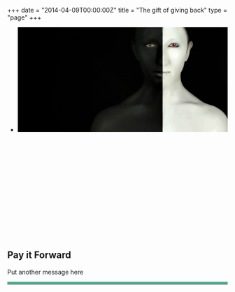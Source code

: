 +++
date = "2014-04-09T00:00:00Z"
title = "The gift of giving back"
type = "page"
+++
<article>
  <section class="section">
    <div class="container-fullwidth">
      <div class="row">
        <div class="col-md-12">
          <div class="flexslider" data-flex-directions="hide" data-flex-controlsposition="inside" id="about-slider" data-flex-animation="fade" style="height:480px;" data-flex-speed="4000">
            <ul class="slides"><li data-slotamount="3" data-saveperformance="on" data-title="Intro Slide"><img src="/img/twiztedmyrtle/about/story4.jpg"></li></ul>
          </div>
        </div>
      </div>
    </div>
  </section>
  <section class="section">
    <div class="divider-wrapper">
      <div class="visible-xs element-height-60">
      </div>
      <div class="visible-sm element-height-60">
      </div>
      <div class="visible-md element-height-60">
      </div>
      <div class="visible-lg element-height-60">
      </div>
    </div>
    <div class="container">
      <div class="row">
        <div class="col-md-4">
          <div class="gift-box">
            <h2>Pay it Forward</h2>
            <p>Put another message here</p>
            <hr style="border-top: 5px solid #50b598">
            <script src="//cdn.donately.com/dntly-core/1.8/core.min.js" type="text/javascript"></script>
            <div id="donation-form"></div>
            <script>
              $(document).ready(function(event) {

                Donately.init({
                  // Make sure selector exists on page
                  selector: '#donation-form',
                  options: {
                    'donately-id': "act_e15d48cba3f6",
                    'stripe-publishable-key': "pk_live_utA1FOFqgfkva7uvXOzctfp4",
                    'donately-presets': "5,10,50,100",
                    'donately-donor-pays-fees': "true",
                    'donately-duration': "default_recurring",
                    'donately-billing-zip': "true",
                    'donately-address': "true",
                    'donately-payment-options': "cc,ach",
                    'donately-custom-css': JSON.stringify({
                      ".donately-donation-form": { "font-family": "\"Palatino-italic\", sans-serif" },
                      ".donately-btn": { "background-color": "#50b598", "width": "100%", "height":"50px", "color": "#ffffff"},
                      ".donately-btn:hover": { "background-color": "#c7bcb6"},
                      ".donately-preset-fields .donately-preset-amounts label": {"background":"linear-gradient(to bottom,from(#ffffff),to(#eeeeee))","color":"#333","border":"1px solid #d2d2d2","borderRadius":"5px","cursor":"pointer"},
                      ".donately-preset-fields .donately-preset-amounts label:hover": { "background-color": "#c7bcb6", "color":"white" },
                      ".donately-secure-header": {"background-color":"#c7bcb6","color":"#333333"},
                      "#donately-onbehalf, #donately-amount, #org_name, #donately-first-name, #donately-last-name, #donately-street-address, #donately-street-address-2, #donately-city, #donately-zip-code, #donately-email, #donately-phone-number, #h-first-name, #h-last-name, #h-email, .donately-donation-form select":{"border":"1px solid #50b598"},
                      "body > div > form > fieldset.donately-fields.donately-preset-fields > label": { "color":"transparent" },
                      "body > div > form > fieldset.donately-fields.donately-preset-fields > label::before": { "content":"'1. Select Gift Amount'", "color": "#4f4f4f", "font-size": "1.5em" },
                      "body > div > form > fieldset.donately-fields.donately-payment-fields > label": { "color":"transparent" },
                      "body > div > form > fieldset.donately-fields.donately-payment-fields > label::before": { "content":"'2. Payment Information'", "color": "#4f4f4f", "font-size": "1.5em" },
                      "body > div > form > fieldset.donately-fields.donately-payment-fields": { "content": "''", "border-top": "5px solid #50b598", "display": "block", "padding-top": "20px" },
                      ".donately-branding": { "display": "none" }
                    })
                  },
                  afterFormLoad: function(){
                    $("#donately-preset-option-1 .donately-label").click(function(){
                      if(!$(this).hasClass("selected")) {
                        $(this).css("background-color", "#50b598").addClass("selected")
                        $("#donately-preset-option-2 .donately-label").css("background", "#EDF1F4").removeClass("selected")
                        $("#donately-preset-option-3 .donately-label").css("background", "#EDF1F4").removeClass("selected")
                        $("#donately-preset-option-4 .donately-label").css("background", "#EDF1F4").removeClass("selected")
                      } else {
                        $(this).css("background-color", "#EDF1F4").removeClass("selected")
                      }
                    })
                    $("#donately-preset-option-2 .donately-label").click(function(){
                      if(!$(this).hasClass("selected")) {
                        $(this).css("background-color", "#50b598").addClass("selected")
                        $("#donately-preset-option-1 .donately-label").css("background", "#EDF1F4").removeClass("selected")
                        $("#donately-preset-option-3 .donately-label").css("background", "#EDF1F4").removeClass("selected")
                        $("#donately-preset-option-4 .donately-label").css("background", "#EDF1F4").removeClass("selected")
                      } else {
                        $(this).css("background-color", "#EDF1F4").removeClass("selected")
                      }
                    })
                    $("#donately-preset-option-3 .donately-label").click(function(){
                      if(!$(this).hasClass("selected")) {
                        $(this).css("background-color", "#50b598").addClass("selected")
                        $("#donately-preset-option-1 .donately-label").css("background", "#EDF1F4").removeClass("selected")
                        $("#donately-preset-option-2 .donately-label").css("background", "#EDF1F4").removeClass("selected")
                        $("#donately-preset-option-4 .donately-label").css("background", "#EDF1F4").removeClass("selected")
                      } else {
                        $(this).css("background-color", "#EDF1F4").removeClass("selected")
                      }
                    })
                    $("#donately-preset-option-4 .donately-label").click(function(){
                      if(!$(this).hasClass("selected")) {
                        $(this).css("background-color", "#50b598").addClass("selected")
                        $("#donately-preset-option-1 .donately-label").css("background", "#EDF1F4").removeClass("selected")
                        $("#donately-preset-option-2 .donately-label").css("background", "#EDF1F4").removeClass("selected")
                        $("#donately-preset-option-3 .donately-label").css("background", "#EDF1F4").removeClass("selected")
                      } else {
                        $(this).css("background-color", "#EDF1F4").removeClass("selected")
                      }
                    })
                    $("#donately-payment-option-1 .donately-label").click(function(){
                      if(!$(this).hasClass("selected")) {
                        $(this).css("background-color", "#50b598").addClass("selected")
                        $("#donately-payment-option-2 .donately-label").css("background", "#EDF1F4").removeClass("selected")
                      } else {
                        $(this).css("background-color", "#EDF1F4").removeClass("selected")
                      }
                    })
                    $("#donately-payment-option-2 .donately-label").click(function(){
                      if(!$(this).hasClass("selected")) {
                        $(this).css("background-color", "#50b598").addClass("selected")
                        $("#donately-payment-option-1 .donately-label").css("background", "#EDF1F4").removeClass("selected")
                      } else {
                        $(this).css("background-color", "#EDF1F4").removeClass("selected")
                      }
                    })
                    $('#donately-amount').hide()
                    $('.donately-dollar-sign').hide()
                    $(".donately-btn").val("Give the Gift")
                   }
                })
              })

            </script>
          <!-- <script src='https://cdn.donately.com/dntly-core/current/core.min.js' data-donately-id='act_e15d48cba3f6' data-stripe-publishable-key='pk_live_utA1FOFqgfkva7uvXOzctfp4'></script> -->
          </div>
        </div>
        <div class="col-md-8">
          <h1>Other content goes here</h1>
          <div class="owl-carousel testimonials-slider desktop">
  <div class="item">
    <div class="slide-content">
      <h1>Michael Luna</h1>
      <h2>Professional Photographer</h2>
      <p>Insightful and wildly gifted with a true world heart, Asha is a rare talent and true compassionate freethinker. Her body of work is both striking and rare, and other times thought provoking to our social consciousness. I feel deeply fortunate to have met her through an unlikely encounter.</p>
    </div>
    <img src="/sliders/testimonials_final/assets/7474e-Testimonial-Base-Luna-copy.jpg" />
  </div>
  <div class="item">
    <div class="slide-content">
      <h1>Twizted Asha</h1>
      <h2>Nasty Woman</h2>
      <p style="margin-top: 6rem;">When was the last time you read a rotten testimonial? Take your time. I’ve got all day.</p>
    </div>
    <img src="/sliders/testimonials_final/assets/ded69-Testimonial-Base-Asha-2.jpg" />
  </div>
  <div class="item">
    <div class="slide-content">
      <h1>Casey Kern</h1>
      <h2>Senior Action Team Coordinator, PETA</h2>
      <p>Asha is truly an explorer of the mind and globe. Her blogs and podcasts hit listeners with a “wake up!” message as she explores shrouded topics from the dark animal skins trade to the invisible scars that we all carry. Her work is always meaningful!</p>
    </div>
    <img src="/sliders/testimonials_final/assets/c50cc-Testimonial-Base-Casey.jpg" />
  </div>
  <div class="item">
    <div class="slide-content">
      <h1>Paul Mulligan</h1>
      <h2>President & CEO, Catholic Charities</h2>
      <p>Asha is truly a force to be reckoned with! Her fearlessness in standing up for those who have no voice makes her both one to watch and learn from. Her tremendous energy and enthusiasm reflect her passion for life, truth and justice.</p>
    </div>
    <img src="/sliders/testimonials_final/assets/09a6f-Testimonial-Base-Paul.jpg" />
  </div>
  <div class="item">
    <div class="slide-content">
      <h1>Eric Snelz</h1>
      <h2>CEO, Helping Hands for Freedom</h2>
      <p>Asha’s photography doesn’t confine itself to one genre. It can be both pleasing to the eye and soul, while other times evoking a visceral reaction to the human condition. Be prepared to have either your imagination or intellect exposed to a unique perspective on life.</p>
    </div>
    <img src="/sliders/testimonials_final/assets/7b6c7-Testimonial-Base-2.jpg" />
  </div>
  <div class="item">
    <div class="slide-content">
      <h1>Norbert Rosing</h1>
      <h2>Professional Wildlife Photographer</h2>
      <p>I worked closely with Asha in Spitsbergen. She has a very artistic photographic eye and is able to pick a piece of art from a regular subject. Her way of communicating with people and talent for photography makes her an extraordinary person to work with and be around.</p>
    </div>
    <img src="/sliders/testimonials_final/assets/828fd-Testimonial-Base-Norbert.jpg" />
  </div>
  <div class="item">
    <div class="slide-content">
      <h1>Mahesh Bhupathi</h1>
      <h2>Retired Prof Tennis Player & Founder of IPTL</h2>
      <p>Asha has a keen eye. She has the ability to see the smallest of details and bring their story to the forefront. She connects with her subjects intimately and captures their essence perfectly. Her photography is compelling!</p>
    </div>
    <img src="/sliders/testimonials_final/assets/94a3a-Testimonial-Base-Bhupathi.jpg" />
  </div>
</div>
<div class="owl-carousel testimonials-slider mobile">
  <div class="item">
    <img src="/sliders/testimonials_final/assets/bb378-testimony-12-michael-luna.png" />
    <div class="slide-content">
      <h1>Michael Luna</h1>
      <h2>Professional Photographer</h2>
      <p>Insightful and wildly gifted with a true world heart, Asha is a rare talent and true compassionate freethinker. Her body of work is both striking and rare, and other times thought provoking to our social consciousness. I feel deeply fortunate to have met her through an unlikely encounter.</p>
    </div>
  </div>
  <div class="item">
    <img src="/sliders/testimonials_final/assets/86de1-testimony-8-twizted-asha.png" />
    <div class="slide-content">
      <h1>Twizted Asha</h1>
      <h2>Nasty Woman</h2>
      <p style="margin-top: 6rem;">When was the last time you read a rotten testimonial? Take your time. I’ve got all day.</p>
    </div>
  </div>
  <div class="item">
    <img src="/sliders/testimonials_final/assets/7648b-testimony-11-casey-kern.png" />
    <div class="slide-content">
      <h1>Casey Kern</h1>
      <h2>Senior Action Team Coordinator, PETA</h2>
      <p>Asha is truly an explorer of the mind and globe. Her blogs and podcasts hit listeners with a “wake up!” message as she explores shrouded topics from the dark animal skins trade to the invisible scars that we all carry. Her work is always meaningful!</p>
    </div>
  </div>
  <div class="item">
    <img src="/sliders/testimonials_final/assets/b8f20-testimony-10-paul-mulligan.png" />
    <div class="slide-content">
      <h1>Paul Mulligan</h1>
      <h2>President & CEO, Catholic Charities</h2>
      <p>Asha is truly a force to be reckoned with! Her fearlessness in standing up for those who have no voice makes her both one to watch and learn from. Her tremendous energy and enthusiasm reflect her passion for life, truth and justice.</p>
    </div>
  </div>
  <div class="item">
    <img src="/sliders/testimonials_final/assets/77005-testimony-7-eric-snelz.png" />
    <div class="slide-content">
      <h1>Eric Snelz</h1>
      <h2>CEO, Helping Hands for Freedom</h2>
      <p>Asha’s photography doesn’t confine itself to one genre. It can be both pleasing to the eye and soul, while other times evoking a visceral reaction to the human condition. Be prepared to have either your imagination or intellect exposed to a unique perspective on life.</p>
    </div>
  </div>
  <div class="item">
    <img src="/sliders/testimonials_final/assets/e492f-testimony-1-norbert-rosing.png" />
    <div class="slide-content">
      <h1>Norbert Rosing</h1>
      <h2>Professional Wildlife Photographer</h2>
      <p>I worked closely with Asha in Spitsbergen. She has a very artistic photographic eye and is able to pick a piece of art from a regular subject. Her way of communicating with people and talent for photography makes her an extraordinary person to work with and be around.</p>
    </div>
  </div>
  <div class="item">
    <img src="/sliders/testimonials_final/assets/92ac0-testimony-5-mahesh-bhupathi.png" />
    <div class="slide-content">
      <h1>Mahesh Bhupathi</h1>
      <h2>Retired Prof Tennis Player & Founder of IPTL</h2>
      <p>Asha has a keen eye. She has the ability to see the smallest of details and bring their story to the forefront. She connects with her subjects intimately and captures their essence perfectly. Her photography is compelling!</p>
    </div>
  </div>
</div>
        </div>
      </div>
    </div>
    <div class="divider-wrapper">
      <div class="visible-xs element-height-60">
      </div>
      <div class="visible-sm element-height-60">
      </div>
      <div class="visible-md element-height-60">
      </div>
      <div class="visible-lg element-height-60">
      </div>
    </div>
  </section>
</article>

